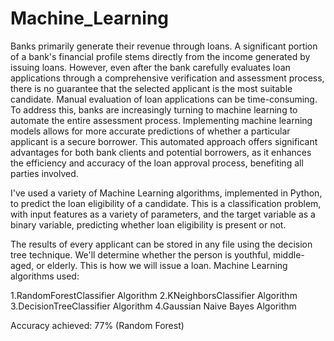 # Machine_Learning
Banks primarily generate their revenue through loans. A significant portion of a bank's financial profile stems directly from the income generated by issuing loans. However, even after the bank carefully evaluates loan applications through a comprehensive verification and assessment process, there is no guarantee that the selected applicant is the most suitable candidate. Manual evaluation of loan applications can be time-consuming. To address this, banks are increasingly turning to machine learning to automate the entire assessment process. Implementing machine learning models allows for more accurate predictions of whether a particular applicant is a secure borrower. This automated approach offers significant advantages for both bank clients and potential borrowers, as it enhances the efficiency and accuracy of the loan approval process, benefiting all parties involved.

I've used a variety of Machine Learning algorithms, implemented in Python, to predict the loan eligibility of a candidate. This is a classification problem, with input features as a variety of parameters, and the target variable as a binary variable, predicting whether loan eligibility is present or not.

The results of every applicant can be stored in any file using the decision tree technique. We'll determine whether the person is youthful, middle-aged, or elderly. This is how we will issue a loan.
Machine Learning algorithms used:

1.RandomForestClassifier Algorithm
2.KNeighborsClassifier Algorithm
3.DecisionTreeClassifier Algorithm
4.Gaussian Naive Bayes Algorithm

Accuracy achieved: 77% (Random Forest)

